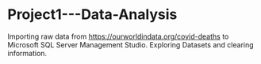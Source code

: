# Project1---Data-Analysis
Importing raw data from https://ourworldindata.org/covid-deaths to Microsoft SQL Server Management Studio. Exploring Datasets and clearing information.

